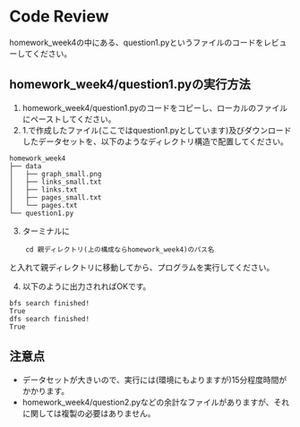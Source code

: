 # Code Review
homework_week4の中にある、question1.pyというファイルのコードをレビューしてください。

## homework_week4/question1.pyの実行方法

1. homework_week4/question1.pyのコードをコピーし、ローカルのファイルにペーストしてください。
2. 1.で作成したファイル(ここではquestion1.pyとしています)及びダウンロードしたデータセットを、以下のようなディレクトリ構造で配置してください。

```
homework_week4
├── data
│   ├── graph_small.png
│   ├── links_small.txt
│   ├── links.txt
│   ├── pages_small.txt
│   └── pages.txt
└── question1.py
```

3. ターミナルに

```
    cd 親ディレクトリ(上の構成ならhomework_week4)のパス名
```
 
 と入れて親ディレクトリに移動してから、プログラムを実行してください。

4. 以下のように出力されればOKです。
```
bfs search finished!
True
dfs search finished!
True

```

## 注意点
* データセットが大きいので、実行には(環境にもよりますが)15分程度時間がかかります。
* homework_week4/question2.pyなどの余計なファイルがありますが、それに関しては複製の必要はありません。


